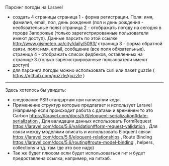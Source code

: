 Парсинг погоды на Laravel
- создать 4 страницы 
страница 1 - форма регистрации. Поля: имя, фамилия, email, пол, день рождения (пол и день рождения - необязательные поля)
страница 2 - отображать погоду на сегодня в городе Запорожье (только зарегистрированные пользователи имеют доступ). Данные парсить по этой ссылке http://www.gismeteo.ua/city/daily/5093/
страница 3 - форма обратной связи. поля: имя, email, сообщение (все поля обязательные).
страница 4 - отображать список фидбеков, оставленных на странице 3.(только зарегистрированные пользователи имеют доступ)
- для парсинга погоды можно использовать curl или пакет guzzle ( https://github.com/guzzle/guzzle )

------
Здесь хотелось бы увидеть:
- следование PSR стандартам при написании кода.
- Применение структур которые предлагает и использует Laravel 
(Например если происходит работа с датами и временем то это Carbon https://laravel.com/docs/5.6/eloquent-serialization#date-serialization , 
Для валидации данных использовать FormRequest https://laravel.com/docs/5.6/validation#form-request-validation , 
Для связи между моделями описать и использовать Eloquent связи https://laravel.com/docs/5.6/eloquent-relationships ,
Route Binding https://laravel.com/docs/5.6/routing#route-model-binding ,
helpers, collections и тд. там где это все надо)
- Так же будет плюсом если будет использоваться гит и будет предоставлена ссылка, например, на гитхаб.
